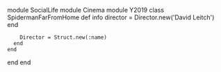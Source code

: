 
module SocialLife
  module Cinema
    module Y2019
      class SpidermanFarFromHome
        def info
          director = Director.new('David Leitch')
        end

        Director = Struct.new(:name)
      end
    end
  end
end
